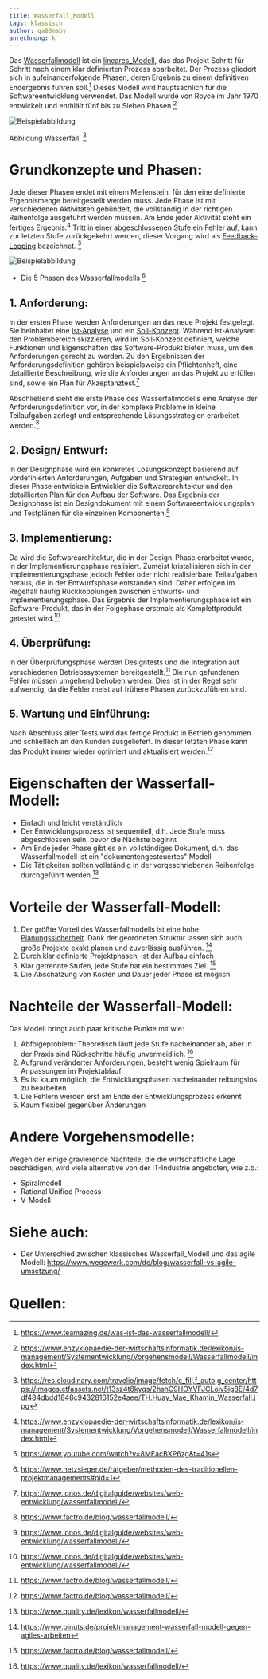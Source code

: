 ```yaml
---
title: Wasserfall_Modell
tags: klassisch
author: ga88maby
anrechnung: k
---
```

Das [Wasserfallmodell](Wasserfallmodell.md) ist ein [lineares_Modell](lineares_Modell.md), das das Projekt Schritt für Schritt nach einem klar definierten Prozess abarbeitet. Der Prozess gliedert sich in aufeinanderfolgende Phasen, deren Ergebnis zu einem definitiven Endergebnis führen soll.[^1] Dieses Modell wird hauptsächlich für die Softwareentwicklung verwendet. Das Modell wurde von Royce im Jahr 1970 entwickelt und enthlält fünf bis zu Sieben Phasen.[^2]

![Beispielabbildung](Wasserfall_Modell/Wasserfall_Modell.PNG)

Abbildung Wasserfall. [^3]

# Grundkonzepte und Phasen: 

Jede dieser Phasen endet mit einem Meilenstein, für den eine definierte Ergebnismenge bereitgestellt werden muss. Jede Phase ist mit verschiedenen Aktivitäten gebündelt, die vollständig in der richtigen Reihenfolge ausgeführt werden müssen. Am Ende jeder Aktivität steht ein fertiges Ergebnis.[^4] Tritt in einer abgeschlossenen Stufe ein Fehler auf, kann zur letzten Stufe zurückgekehrt werden, dieser Vorgang wird als [Feedback-Looping](Feedback-Looping.md) bezeichnet. [^5]

![Beispielabbildung](Wasserfall_Modell/Phasen.jpg)

* Die 5 Phasen des Wasserfallmodells [^6]


##  1. Anforderung:
In der ersten Phase werden Anforderungen an das neue Projekt festgelegt. Sie beinhaltet eine [Ist-Analyse](Ist-Analyse.md) und ein [Soll-Konzept](Soll-Konzept.md). Während Ist-Analysen den Problembereich skizzieren, wird im Soll-Konzept definiert, welche Funktionen und Eigenschaften das Software-Produkt bieten muss, um den Anforderungen gerecht zu werden. Zu den Ergebnissen der Anforderungsdefinition gehören beispielsweise ein Pflichtenheft, eine detaillierte Beschreibung, wie die Anforderungen an das Projekt zu erfüllen sind, sowie ein Plan für Akzeptanztest.[^7]

Abschließend sieht die erste Phase des Wasserfallmodells eine Analyse der Anforderungsdefinition vor, in der komplexe Probleme in kleine Teilaufgaben zerlegt und entsprechende Lösungsstrategien erarbeitet werden.[^8]

##  2. Design/ Entwurf:
In der Designphase wird ein konkretes Lösungskonzept basierend auf vordefinierten Anforderungen, Aufgaben und Strategien entwickelt. In dieser Phase entwickeln Entwickler die Softwarearchitektur und den detaillierten Plan für den Aufbau der Software. Das Ergebnis der Designphase ist ein Designdokument mit einem Softwareentwicklungsplan und Testplänen für die einzelnen Komponenten.[^9]

##  3. Implementierung:
Da wird die Softwarearchitektur, die in der Design-Phase erarbeitet wurde, in der Implementierungsphase realisiert.
 Zumeist kristallisieren sich in der Implementierungsphase jedoch Fehler oder nicht realisierbare Teilaufgaben heraus, die in der Entwurfsphase entstanden sind. Daher erfolgen im Regelfall häufig Rückkopplungen zwischen Entwurfs- und Implementierungsphase. Das Ergebnis der Implementierungsphase ist ein Software-Produkt, das in der Folgephase erstmals als Komplettprodukt getestet wird.[^10]
##  4. Überprüfung:
In der Überprüfungsphase werden Designtests und die Integration auf verschiedenen Betriebssystemen bereitgestellt.[^11]  Die nun gefundenen Fehler müssen umgehend behoben werden. Dies ist in der Regel sehr aufwendig, da die Fehler meist auf frühere Phasen zurückzuführen sind.

##  5. Wartung und Einführung: 
Nach Abschluss aller Tests wird das fertige Produkt in Betrieb genommen und schließlich an den Kunden ausgeliefert. In dieser letzten Phase kann das Produkt immer wieder optimiert und aktualisiert werden.[^12] 

# Eigenschaften der Wasserfall-Modell:

* Einfach und leicht verständlich
* Der Entwicklungsprozess ist sequentiell, d.h. Jede Stufe muss abgeschlossen sein, bevor die Nächste beginnt
* Am Ende jeder Phase gibt es ein vollständiges Dokument, d.h. das Wasserfallmodell ist ein "dokumentengesteuertes" Modell
* Die Tätigkeiten sollten vollständig in der vorgeschriebenen Reihenfolge durchgeführt werden.[^13]
 


# Vorteile der Wasserfall-Modell:

1. Der größte Vorteil des Wasserfallmodells ist eine hohe [Planungssicherheit](Planungssicherheit.md). Dank der geordneten Struktur lassen sich auch große Projekte exakt planen und zuverlässig ausführen. [^14]
2. Durch klar definierte Projektphasen, ist der Aufbau einfach
3.  Klar getrennte Stufen, jede Stufe hat ein bestimmtes Ziel. [^15]
4.  Die Abschätzung von Kosten und Dauer jeder Phase ist möglich
 


# Nachteile der Wasserfall-Modell:
Das Modell bringt auch paar kritische Punkte mit wie:
1.  Abfolgeproblem: Theoretisch läuft jede Stufe nacheinander ab, aber in der Praxis sind  Rückschritte häufig unvermeidlich. [^16]
2. Aufgrund veränderter Anforderungen, besteht wenig Spielraum für Anpassungen im Projektablauf
3. Es ist kaum möglich, die Entwicklungsphasen nacheinander reibungslos zu bearbeiten
4. Die Fehlern werden erst am Ende der Entwicklungsprozess erkennt
5. Kaum flexibel gegenüber Änderungen


# Andere Vorgehensmodelle:
  Wegen der einige gravierende Nachteile, die die wirtschaftliche Lage beschädigen, wird viele alternative von der IT-Industrie angeboten, wie z.b.:
*	Spiralmodell
*	Rational Unified Process
*	V-Modell



# Siehe auch:

* Der Unterschied zwischen klassisches Wasserfall_Modell und das agile Modell:
  https://www.wegewerk.com/de/blog/wasserfall-vs-agile-umsetzung/

# Quellen:

[^1]: https://www.teamazing.de/was-ist-das-wasserfallmodell/
[^2]: https://www.enzyklopaedie-der-wirtschaftsinformatik.de/lexikon/is-management/Systementwicklung/Vorgehensmodell/Wasserfallmodell/index.html
[^3]: https://res.cloudinary.com/travelio/image/fetch/c_fill,f_auto,g_center/https://images.ctfassets.net/t13sz4t8kyqs/2hshC9HOYVFJCLoiv5ig8E/4d7df484dbdd1848c9432816152e4aee/TH.Huay_Mae_Khamin_Wasserfall.jpg
[^4]: https://www.enzyklopaedie-der-wirtschaftsinformatik.de/lexikon/is-management/Systementwicklung/Vorgehensmodell/Wasserfallmodell/index.html
[^5]: https://www.youtube.com/watch?v=8MEacBXP6zg&t=41s 
[^6]: https://www.netzsieger.de/ratgeber/methoden-des-traditionellen-projektmanagements#pid=1
[^7]: https://www.ionos.de/digitalguide/websites/web-entwicklung/wasserfallmodell/
[^8]: https://www.factro.de/blog/wasserfallmodell/
[^9]: https://www.ionos.de/digitalguide/websites/web-entwicklung/wasserfallmodell/
[^10]: https://www.ionos.de/digitalguide/websites/web-entwicklung/wasserfallmodell/
[^11]: https://www.factro.de/blog/wasserfallmodell/
[^12]: https://www.factro.de/blog/wasserfallmodell/ 
[^13]: https://www.quality.de/lexikon/wasserfallmodell/
[^14]: https://www.pinuts.de/projektmanagement-wasserfall-modell-gegen-agiles-arbeiten
[^15]: https://www.factro.de/blog/wasserfallmodell/
[^16]: https://www.quality.de/lexikon/wasserfallmodell/

